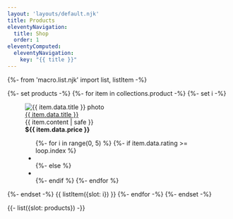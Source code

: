 ```yaml
---
layout: 'layouts/default.njk'
title: Products
eleventyNavigation:
  title: Shop
  order: 1
eleventyComputed:
  eleventyNavigation:
    key: "{{ title }}"
---
```


{%- from 'macro.list.njk' import list, listItem -%}

{%- set products -%}
{%- for item in collections.product -%}
{%- set i -%}
<div class="group w-full h-full bg-white relative rounded-lg shadow-lg dark:(bg-pri-500/5)">
  <figure>
    <img src="https://placehold.net/{{ item.data.img }}.png" alt="{{ item.data.title }} photo" class="w-full h-48 object-(cover center) rounded-t-lg motion-safe:(transition-all) group-hover:(object-bottom)" />
    <figcaption class="p-6 space-y-1">
      <a href="{{ item.url | url }}" class="text-(lg pri-600) leading-tight font-semibold inline-block [&:after]:(w-full h-0.5 bg-current block opacity-50 scale-0 motion-safe:(transition) content-['']) [&:hover:after,&:focus:after]:(scale-100)">
        {{ item.data.title }}
        <span class="absolute inset-0 rounded-lg motion-safe:(transition) group-hover:(ring-(& pri-600/50))" aria-hidden="true"></span>
      </a>
      <div class="line-clamp-2 text-sm">{{ item.content | safe }}</div>
      <div class="pt-3 flex items-end justify-between">
        <strong class="text-xl">${{ item.data.price }}</strong>
        <ul class="flex items-center justify-end">
          {%- for i in range(0, 5) %}
          {%- if item.data.rating >= loop.index %}
          <li><iconify-icon icon="mdi:star" inline width="20px" height="20px" class="iconify text-yellow-500" noobserver></iconify-icon></li>
          {%- else %}
          <li class="opacity-30"><iconify-icon icon="mdi:star-outline" inline width="20px" height="20px" class="iconify" noobserver></iconify-icon></li>
          {%- endif %}
          {%- endfor %}
        </ul>
      </div>
    </figcaption>
  </figure>
</div>
{%- endset -%}
{{ listItem({slot: i}) }}
{%- endfor -%}
{%- endset -%}

{{- list({slot: products}) -}}
